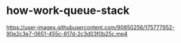 # how-work-queue-stack

https://user-images.githubusercontent.com/90850256/175777952-90e2c3e7-0651-455c-817d-2c3d03f0b25c.mp4

